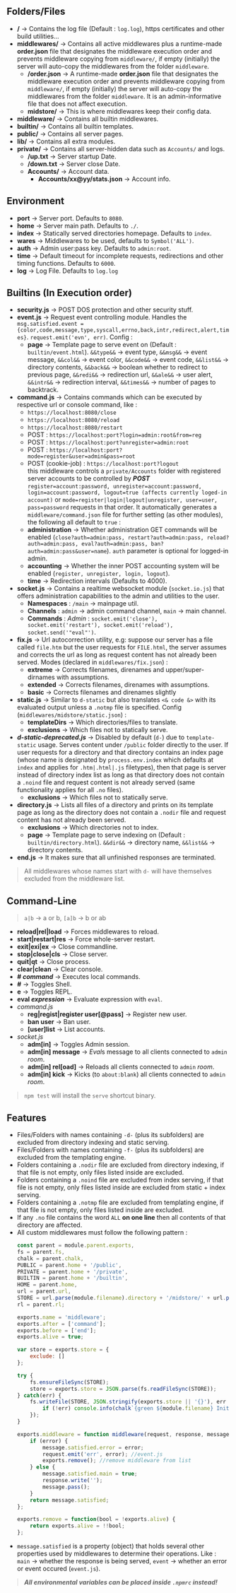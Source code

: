 ## Folders/Files  
  * **/** -> Contains the log file (Default : `log.log`), https certificates and other build utilities...  
  * **middlewares/** -> Contains all active middlewares plus a runtime-made **order.json** file that designates the middleware execution order and prevents middleware copying from `middleware/`, if empty (initially) the server will auto-copy the middlewares from the folder `middleware`.  
    * **/order.json** -> A runtime-made **order.json** file that designates the middleware execution order and prevents middleware copying from `middleware/`, if empty (initially) the server will auto-copy the middlewares from the folder `middleware`. It is an admin-informative file that does not affect execution.  
    * **midstore/** -> This is where middlewares keep their config data.  
  * **middleware/** -> Contains all builtin middlewares.  
  * **builtin/** -> Contains all builtin templates.  
  * **public/** -> Contains all server pages.  
  * **lib/** -> Contains all extra modules.  
  * **private/** -> Contains all server-hidden data such as `Accounts/` and logs.  
    * **/up.txt** -> Server startup Date.  
    * **/down.txt** -> Server close Date.  
    * **Accounts/** -> Account data.  
      * **Accounts/xx@yy/stats.json** -> Account info.  
  
## Environment  
  * **port** -> Server port. Defaults to `8080`.  
  * **home** -> Server main path. Defaults to `./`.  
  * **index** -> Statically served directories homepage. Defaults to `index`.  
  * **wares** -> Middlewares to be used, defaults to `Symbol('ALL')`.  
  * **auth** -> Admin user:pass key. Defaults to `admin:root`.  
  * **time** -> Default timeout for incomplete requests, redirections and other timing functions. Defaults to `6000`.  
  * **log** -> Log File. Defaults to `log.log`  
  
## Builtins (In Execution order)  
  * **security.js** -> POST DOS protection and other security stuff.  
  * **event.js** -> Request event controlling module. Handles the `msg.satisfied.event = {color,code,message,type,syscall,errno,back,intr,redirect,alert,times}`. `request.emit('evn', err)`. Config :  
    * **page** -> Template page to serve event on (Default : `builtin/event.html`). `&&type&&` -> event type, `&&msg&&` -> event message, `&&col&&` -> event color, `&&code&&` -> event code, `&&list&&` -> directory contents, `&&back&&` -> boolean whether to redirect to previous page, `&&redi&&` -> redirection url, `&&ale&&` -> user alert, `&&intr&&` -> redirection interval, `&&times&&` -> number of pages to backtrack.  
  * **command.js** -> Contains commands which can be executed by respective url or console command, like :  
    * `https://localhost:8080/close`  
    * `https://localhost:8080/reload`  
    * `https://localhost:8080/restart`  
    * POST : `https://localhost:port?login=admin:root&from=reg`  
    * POST : `https://localhost:port?unregister=admin:root`  
    * POST : `https://localhost:port?mode=register&user=admin&pass=root`  
    * POST (cookie-job) : `https://localhost:port?logout`  
  this middleware controls a `private/Accounts` folder with registered server accounts to be controlled by ***POST*** `register=account:password, unregister=account:password, login=account:password, logout=true (affects currently loged-in account)` or `mode=register|login|logout|unregister, user=user, pass=password` requests in that order. It automatically generates a `middleware/command.json` file for further setting (as other modules), the following all default to `true` :  
    * **administration** -> Whether administration GET commands will be enabled (`close?auth=admin:pass, restart?auth=admin:pass, reload?auth=admin:pass, eval?auth=admin:pass, ban?auth=admin:pass&user=name`). `auth` parameter is optional for logged-in admin.  
    * **accounting** -> Whether the inner POST accounting system will be enabled (`register, unregister, login, logout`).  
    * **time** -> Redirection intervals (Defaults to 4000).  
  * **socket.js** -> Contains a realtime websocket module (`socket.io.js`) that offers administration capabilities to the admin and utilities to the user.  
    * **Namespaces** : `/main` -> mainpage util.  
    * **Channels** : `admin` -> admin command channel, `main` -> main channel.  
    * **Commands** : *Admin* : `socket.emit('close'), socket.emit('restart'), socket.emit('reload'), socket.send('"eval"')`.  
  * **fix.js** -> Url autocorrection utility, e.g: suppose our server has a file called `file.htm` but the user requests for `FILE.html`, the server assumes and corrects the url as long as request content has not already been served. Modes (declared in `middlewares/fix.json`) :   
    * **extreme** -> Corrects filenames, direnames and upper/super-dirnames with assumptions.  
    * **extended** -> Corrects filenames, direnames with assumptions.  
    * **basic** -> Corrects filenames and direnames slightly  
  * **static.js** -> Similar to `d-static` but also translates `<& code &>` with its evaluated output unless a `.notmp` file is specified. Config (`middlewares/midstore/static.json`) :  
    * **templateDirs** -> Which directories/files to translate.  
    * **exclusions** -> Which files not to statically serve.  
  * ***d-static-deprecated.js*** -> Disabled by default (`d-`) due to `template-static` usage. Serves content under `/public` folder directly to the user. If user requests for a directory and that directory contains an index page (whose name is designated by `process.env.index` which defaults at `index` and applies for `.htm|.html|.js` filetypes), then that page is server instead of directory index list as long as that directory does not contain a `.noind` file and request content is not already served (same functionality applies for all `.no` files).  
    * **exclusions** -> Which files not to statically serve.  
  * **directory.js** -> Lists all files of a directory and prints on its template page as long as the directory does not contain a `.nodir` file and request content has not already been served.  
    * **exclusions** -> Which directories not to index.  
    * **page** -> Template page to serve indexing on (Default : `builtin/directory.html`). `&&dir&&` -> directory name, `&&list&&` -> directory contents.  
  * **end.js** -> It makes sure that all unfinished responses are terminated.  
  
> All middlewares whose names start with `d-` will have themselves excluded from the middleware list.  
  
## Command-Line  
> `a|b` -> a or b, `[a]b` -> b or ab  
  * **reload|rel|load** -> Forces middlewares to reload.  
  * **start|restart|res** -> Force whole-server restart.  
  * **exit|exi|ex** -> Close commandline.  
  * **stop|close|cls** -> Close server.  
  * **quit|qt** -> Close process.  
  * **clear|clean** -> Clear console.  
  * **# *command*** -> Executes local commands.  
  * **#** -> Toggles Shell.  
  * **e** -> Toggles REPL.  
  * **eval *expression*** -> Evaluate expression with `eval`.  
  * *command.js*  
    * **reg|regist|register user[@pass]** -> Register new user.  
    * **ban user** -> Ban user.  
    * **[user]list** -> List accounts.  
  * *socket.js*  
    * **adm[in]** -> Toggles Admin session.  
    * **adm[in] message** -> *Eval*s message to all clients connected to `admin` *room*.  
    * **adm[in] rel[oad]** -> Reloads all clients connected to `admin` *room*.  
    * **adm[in] kick** -> Kicks (to `about:blank`) all clients connected to `admin` *room*.  
    
> `npm test` will install the `serve` shortcut binary.  
  
## Features  
  * Files/Folders with names containing `-d-` (plus its subfolders) are excluded from directory indexing and static serving.  
  * Files/Folders with names containing `-f-` (plus its subfolders) are excluded from the templating engine.  
  * Folders containing a `.nodir` file are excluded from directory indexing, if that file is not empty, only files listed inside are excluded.  
  * Folders containing a `.noind` file are excluded from index serving, if that file is not empty, only files listed inside are excluded from static + index serving.  
  * Folders containing a `.notmp` file are excluded from templating engine, if that file is not empty, only files listed inside are excluded.  
  * If any `.no` file contains the word `ALL` **on one line** then all contents of that directory are affected.  
  * All custom middlewares must follow the following pattern :  
    ```javascript
    const parent = module.parent.exports,
	fs = parent.fs,
	chalk = parent.chalk,
	PUBLIC = parent.home + '/public',
	PRIVATE = parent.home + '/private',
	BUILTIN = parent.home + '/builtin',
	HOME = parent.home,
	url = parent.url,
	STORE = url.parse(module.filename).directory + '/midstore/' + url.parse(module.filename).filename + '.json',
	rl = parent.rl;
    
    exports.name = 'middleware';
    exports.after = ['command'];
    exports.before = ['end'];
    exports.alive = true;
    
    var store = exports.store = {
    	exclude: []
	};
	
	try {
		fs.ensureFileSync(STORE);
		store = exports.store = JSON.parse(fs.readFileSync(STORE));
	} catch(err) {
		fs.writeFile(STORE, JSON.stringify(exports.store || '{}'), err => {
			if (!err) console.info(chalk`{green ${module.filename} Initialized.}`);
		});
	}
    
    exports.middleware = function middleware(request, response, message) {
    	if (error) {
    		message.satisfied.error = error;
    		request.emit('err', error); //event.js
    		exports.remove(); //remove middleware from list
    	} else {
    		message.satisfied.main = true;
    		response.write('');
    		message.pass();
    	}
    	return message.satisfied;
    };
    
    exports.remove = function(bool = !exports.alive) {
    	return exports.alive = !!bool;
    };
    ```  
  * `message.satisfied` is a property (object) that holds several other properties used by middlewares to determine their operations. Like : `main` -> whether the response is being served, `event` -> whether an error or event occured (`event.js`).  
  
> ***All environmental variables can be placed inside `.npmrc` instead!***  
